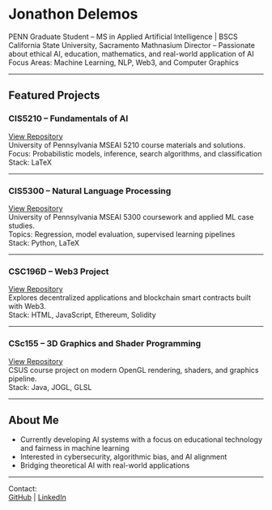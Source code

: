 # Jonathon Delemos

PENN Graduate Student – MS in Applied Artificial Intelligence | BSCS California State University, Sacramento 
Mathnasium Director – Passionate about ethical AI, education, mathematics, and real-world application of AI  
Focus Areas: Machine Learning, NLP, Web3, and Computer Graphics  

---

## Featured Projects

### CIS5210 – Fundamentals of AI  
[View Repository](https://github.com/jdelemos/CIS5210)  
University of Pennsylvania MSEAI 5210 course materials and solutions.  
Focus: Probabilistic models, inference, search algorithms, and classification  
Stack: LaTeX

---

### CIS5300 – Natural Language Processing
[View Repository](https://github.com/jdelemos/CIS5300)  
University of Pennsylvania MSEAI 5300 coursework and applied ML case studies.  
Topics: Regression, model evaluation, supervised learning pipelines  
Stack: Python, LaTeX

---

### CSC196D – Web3 Project  
[View Repository](https://github.com/jdelemos/CSC196D)  
Explores decentralized applications and blockchain smart contracts built with Web3.  
Stack: HTML, JavaScript, Ethereum, Solidity

---

### CSc155 – 3D Graphics and Shader Programming  
[View Repository](https://github.com/jdelemos/CSc155)  
CSUS course project on modern OpenGL rendering, shaders, and graphics pipeline.  
Stack: Java, JOGL, GLSL

---

## About Me

- Currently developing AI systems with a focus on educational technology and fairness in machine learning  
- Interested in cybersecurity, algorithmic bias, and AI alignment  
- Bridging theoretical AI with real-world applications

---

Contact:  
[GitHub](https://github.com/jdelemos) | [LinkedIn](https://www.linkedin.com/in/jonathon-delemos-04333635a)

